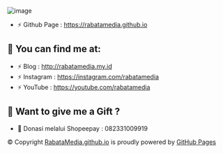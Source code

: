 ![image](https://avatars.githubusercontent.com/u/54209817?v=4)
- ⚡ Github Page : https://rabatamedia.github.io

## :link: <b>You can find me at:</b>
- ⚡ Blog : http://rabatamedia.my.id
- ⚡ Instagram : https://instagram.com/rabatamedia
- ⚡ YouTube : https://youtube.com/rabatamedia

## :gift_heart: <b>Want to give me a Gift ?</b><br>
- :link: Donasi melalui Shopeepay : 082331009919



© Copyright <a href="https://rabatamedia.github.io/">RabataMedia.github.io</a> is proudly powered by <a href="https://pages.github.com/">GitHub Pages</a> <br>
